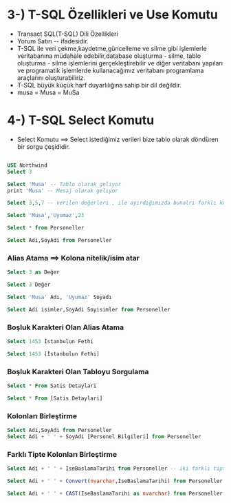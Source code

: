 # 3-) T-SQL Özellikleri ve Use Komutu

- Transact SQL(T-SQL) Dili Özellikleri
- Yorum Satırı -- ifadesidir.
- T-SQL ile veri çekme,kaydetme,güncelleme ve silme gibi işlemlerle veritabanına müdahale edebilir,database oluşturma - silme, tablo oluşturma - silme işlemlerini gerçekleştirebilir ve diğer veritabanı yapıları ve programatik işlemlerde kullanacağımız veritabanı programlama araçlarını oluşturabiliriz.
- T-SQL büyük küçük harf duyarlılığına sahip bir dil değildir.
- musa = Musa = MuSa

# 4-) T-SQL Select Komutu
- Select Komutu  ==> Select istediğimiz verileri bize tablo olarak döndüren bir sorgu çeşididir.
```SQL

USE Northwind
Select 3

Select 'Musa' -- Tablo olarak geliyor
print 'Musa' -- Mesaj olarak geliyor

Select 3,5,7 -- verilen değerleri , ile ayırdığımızda bunalrı farklı kolonlarda bizlere getirecektir.

Select 'Musa','Uyumaz',23

Select * from Personeller 

Select Adi,SoyAdi from Personeller
```

### Alias Atama ==> Kolona nitelik/isim atar
```SQL
Select 3 as Değer

Select 3 Değer

Select 'Musa' Adı, 'Uyumaz' Soyadı

Select Adi isimler,SoyAdi Soyisimler from Personeller
```
### Boşluk Karakteri Olan Alias Atama

```SQL
Select 1453 İstanbulun Fethi

Select 1453 [İstanbulun Fethi]
```

### Boşluk Karakteri Olan Tabloyu Sorgulama
```SQL
Select * From Satis Detaylari

Select * From [Satis Detaylari]
```
### Kolonları Birleştirme
``` SQL
Select Adi,SoyAdi from Personeller
Select Adi + ' ' + SoyAdi [Personel Bilgileri] from Personeller
```

### Farklı Tipte Kolonları Birleştirme
```SQL
Select Adi + ' ' + IseBaslamaTarihi from Personeller -- iki farklı tipteki kolon bu şekilde birleştirilemez

Select Adi + ' ' + Convert(nvarchar,IseBaslamaTarihi) from Personeller --Bu iki kolonu birbirine benzetiyoruz.

Select Adi + ' ' + CAST(IseBaslamaTarihi as nvarchar) from Personeller
```

